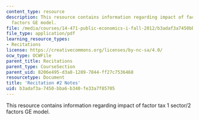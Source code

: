 ```yaml
---
content_type: resource
description: This resource contains information regarding impact of factor tax 1 sector/2
  factors GE model.
file: /media/courses/14-471-public-economics-i-fall-2012/b3adaf3a7450bba6b340fe33a7f85705_MIT14_471F12_recnotes2.pdf
file_type: application/pdf
learning_resource_types:
- Recitations
license: https://creativecommons.org/licenses/by-nc-sa/4.0/
ocw_type: OCWFile
parent_title: Recitations
parent_type: CourseSection
parent_uid: 8206e495-d3a8-1289-7844-ff27c7536468
resourcetype: Document
title: 'Recitation #2 Notes'
uid: b3adaf3a-7450-bba6-b340-fe33a7f85705
---
```

This resource contains information regarding impact of factor tax 1 sector/2 factors GE model.